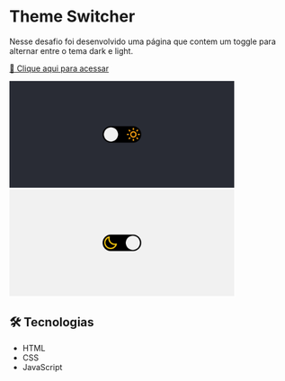 # Theme Switcher 

Nesse desafio foi desenvolvido uma página que contem um toggle para alternar entre o tema dark e light.

[🔗 Clique aqui para acessar](https://gabrielli-lima.github.io/ThemeSwitcher/)

<img src="./.github/previewDark2.png" width="400" />
<img src="./.github/previewLight.png" width="400" />

## 🛠️ Tecnologias

- HTML
- CSS
- JavaScript